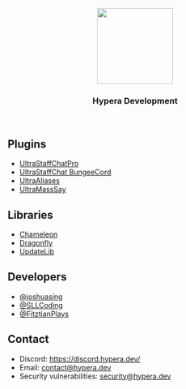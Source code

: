 <p align="center">
  <img src="https://raw.githubusercontent.com/HyperaOfficial/.github/main/hypera-icon%402x.png" height="150">
  <h3 align="center">Hypera Development</h3>
</p>
<br>

## Plugins
 - [UltraStaffChatPro](https://www.spigotmc.org/resources/80461/)
 - [UltraStaffChat BungeeCord](https://www.spigotmc.org/resources/68956/)
 - [UltraAliases](https://www.spigotmc.org/resources/84499/)
 - [UltraMassSay](https://www.spigotmc.org/resources/71997/)

## Libraries
 - [Chameleon](https://github.com/HyperaOfficial/Chameleon/)
 - [Dragonfly](https://github.com/HyperaOfficial/Dragonfly/)
 - [UpdateLib](https://github.com/HyperaOfficial/UpdateLib/)

## Developers
 - [@joshuasing](https://github.com/joshuasing)
 - [@SLLCoding](https://github.com/SLLCoding)
 - [@FitztianPlays](https://github.com/FitztianPlays)


## Contact
 - Discord: https://discord.hypera.dev/
 - Email: [contact@hypera.dev](mailto:contact@hypera.dev)
 - Security vulnerabilities: [security@hypera.dev](mailto:security@hypera.dev)

